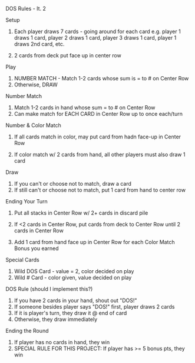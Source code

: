 DOS Rules - It. 2

Setup
1) Each player draws 7 cards - going around for each card
    e.g. player 1 draws 1 card, player 2 draws 1 card, player 3
    draws 1 card, player 1 draws 2nd card, etc.

2) 2 cards from deck put face up in center row

Play
1) NUMBER MATCH - Match 1-2 cards whose sum is = to # on Center Row
2) Otherwise, DRAW

Number Match
1) Match 1-2 cards in hand whose sum = to # on Center Row
2) Can make match for EACH CARD in Center Row up to once each/turn

Number & Color Match
1) If all cards match in color, may put card from hadn face-up
    in Center Row

2) If color match w/ 2 cards from hand, all other players must
    also draw 1 card

Draw
1) If you can't or choose not to match, draw a card
2) If still can't or choose not to match, put 1 card from hand
    to center row

Ending Your Turn
1) Put all stacks in Center Row w/ 2+ cards in discard pile
2) If <2 cards in Center Row, put cards from deck to Center Row
    until 2 cards in Center Row

3) Add 1 card from hand face up in Center Row for each Color
    Match Bonus you earned

Special Cards
1) Wild DOS Card - value = 2, color decided on play
2) Wild # Card - color given, value decided on play

DOS Rule (should I implement this?)
1) If you have 2 cards in your hand, shout out "DOS!"
2) If someone besides player says "DOS!" first, player draws 2 cards
3) If it is player's turn, they draw it @ end of card
4) Otherwise, they draw immediately

Ending the Round
1) If player has no cards in hand, they win
2) SPECIAL RULE FOR THIS PROJECT: If player has >= 5 bonus pts,
    they win